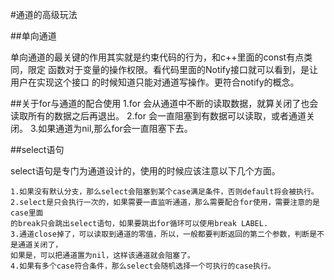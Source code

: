 #通道的高级玩法

##单向通道

单向通道的最关键的作用其实就是约束代码的行为，和c++里面的const有点类同，限定
函数对于变量的操作权限。看代码里面的Notify接口就可以看到，是让用户在实现这个接口
的时候知道只能对通道写操作。更符合notify的概念。

##关于for与通道的配合使用
    1.for 会从通道中不断的读取数据，就算关闭了也会读取所有的数据之后再退出。
    2.for 会一直阻塞到有数据可以读取，或者通道关闭。
    3.如果通道为nil,那么for会一直阻塞下去。

##select语句

select语句是专门为通道设计的，使用的时候应该注意以下几个方面。

    1.如果没有默认分支，那么select会阻塞到某个case满足条件，否则default将会被执行。
    2.select是只会执行一次的，如果需要一直监听通道，那么需要配合for使用，需要注意的是case里面
    的break只会跳出select语句，如果要跳出for循环可以使用break LABEL.
    3.通道close掉了，可以读取到通道的零值，所以，一般都要判断返回的第二个参数，判断是不是通道关闭了，
    如果是，可以把通道置为nil，这样该通道就会阻塞了。
    4.如果有多个case符合条件，那么select会随机选择一个可执行的case执行。
